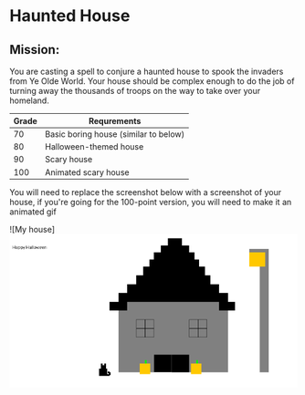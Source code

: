 # Haunted House
## Mission:
You are casting a spell to conjure a haunted house to spook the invaders from Ye Olde World.  Your house should be complex enough to do the job of turning away the thousands of troops on the way to take over your homeland.

| Grade | Requrements|
|-------|------------|
| 70    |  Basic boring house (similar to below) |
| 80    |  Halloween-themed house |
| 90    |  Scary house |
| 100   |  Animated scary house |

You will need to replace the screenshot below with a screenshot of your house, if you're going for the 100-point version, you will need to make it an animated gif

![My house]![](images/ScaryHouse.png)
